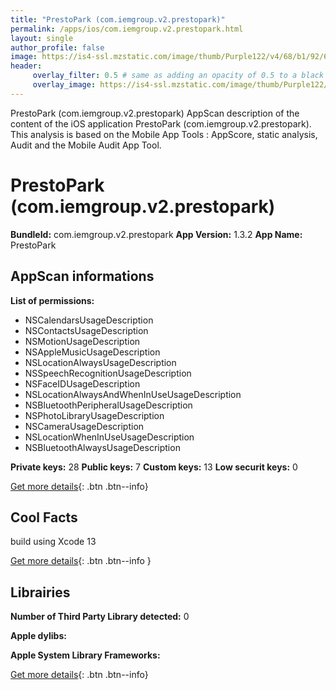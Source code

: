 ```yaml
---
title: "PrestoPark (com.iemgroup.v2.prestopark)"
permalink: /apps/ios/com.iemgroup.v2.prestopark.html
layout: single
author_profile: false
image: https://is4-ssl.mzstatic.com/image/thumb/Purple122/v4/68/b1/92/68b192e3-4b2e-b0d4-7eea-bd21ceee0c6d/AppIconPrestoPark-0-0-1x_U007emarketing-0-0-0-7-0-0-sRGB-0-0-0-GLES2_U002c0-512MB-85-220-0-0.png/512x512bb.jpg
header: 
     overlay_filter: 0.5 # same as adding an opacity of 0.5 to a black background
     overlay_image: https://is4-ssl.mzstatic.com/image/thumb/Purple122/v4/68/b1/92/68b192e3-4b2e-b0d4-7eea-bd21ceee0c6d/AppIconPrestoPark-0-0-1x_U007emarketing-0-0-0-7-0-0-sRGB-0-0-0-GLES2_U002c0-512MB-85-220-0-0.png/512x512bb.jpg
---
```

PrestoPark (com.iemgroup.v2.prestopark) AppScan description of the content of the iOS application PrestoPark (com.iemgroup.v2.prestopark). This analysis is based on the Mobile App Tools : AppScore, static analysis, Audit and the Mobile Audit App Tool.

# PrestoPark (com.iemgroup.v2.prestopark)

**BundleId:** com.iemgroup.v2.prestopark
**App Version:** 1.3.2
**App Name:** PrestoPark


## AppScan informations 

**List of permissions:** 
- NSCalendarsUsageDescription
- NSContactsUsageDescription
- NSMotionUsageDescription
- NSAppleMusicUsageDescription
- NSLocationAlwaysUsageDescription
- NSSpeechRecognitionUsageDescription
- NSFaceIDUsageDescription
- NSLocationAlwaysAndWhenInUseUsageDescription
- NSBluetoothPeripheralUsageDescription
- NSPhotoLibraryUsageDescription
- NSCameraUsageDescription
- NSLocationWhenInUseUsageDescription
- NSBluetoothAlwaysUsageDescription
  
  
**Private keys:** 28
**Public keys:** 7
**Custom keys:** 13
**Low securit keys:** 0
  
[Get more details](/pricing.html){: .btn .btn--info}

## Cool Facts

build using Xcode 13
  
[Get more details](/pricing.html){: .btn .btn--info }

## Librairies 
**Number of Third Party Library detected:** 0


**Apple dylibs:**


**Apple System Library Frameworks:**


  
[Get more details](/pricing.html){: .btn .btn--info}


